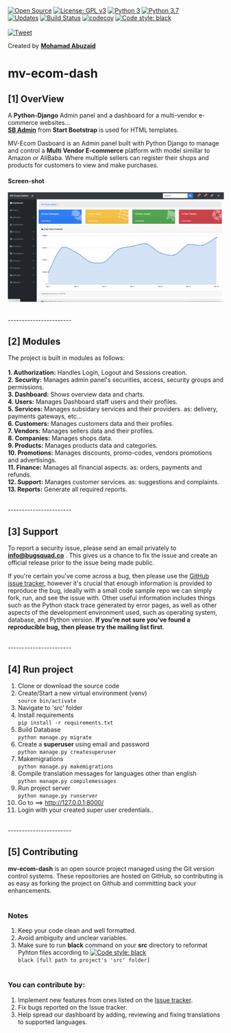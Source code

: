 [![Open Source](https://badges.frapsoft.com/os/v1/open-source.svg?v=103)](https://opensource.org/)
[![License: GPL v3](https://img.shields.io/badge/License-GPLv3-blue.svg)](https://www.gnu.org/licenses/gpl-3.0)
[![Python 3](https://pyup.io/repos/github/BugSquad/mv-ecom-dash/python-3-shield.svg)](https://pyup.io/repos/github/BugSquad/mv-ecom-dash/)
[![Python 3.7](https://img.shields.io/badge/python-3.7.4-blue.svg)](https://docs.python.org/3.7/whatsnew/changelog.html#python-3-7-4-final/)<br />
[![Updates](https://pyup.io/repos/github/BugSquad/mv-ecom-dash/shield.svg)](https://pyup.io/repos/github/BugSquad/mv-ecom-dash/)
[![Build Status](https://img.shields.io/travis/BugSquad/mv-ecom-dash/develop.svg?logo=travis)](https://travis-ci.com/BugSquad/mv-ecom-dash)
[![codecov](https://codecov.io/gh/BugSquad/mv-ecom-dash/branch/develop/graph/badge.svg)](https://codecov.io/gh/BugSquad/mv-ecom-dash)
[![Code style: black](https://img.shields.io/badge/code%20style-black-000000.svg)](https://github.com/psf/black)
<br /><br />
[![Tweet](https://img.shields.io/twitter/url/https/github.com/tterb/hyde.svg?style=social)](https://twitter.com/intent/tweet?text=Check%20out%20MV-Ecom!%20%E2%9C%A8%20An%20%23opensource%20admin%20panel%20for%20multi-vendor%20e-commerce%20platforms%20built%20with%20%23python%20%23django%20https%3A%2F%2Fgithub.com%2FBugSquad%2Fmv-ecom-dash%20%F0%9F%A4%97)

Created by [**Mohamad Abuzaid**](https://github.com/mohamad-abuzaid)

# mv-ecom-dash

## [1] OverView

A **Python-Django** Admin panel and a dashboard for a multi-vendor e-commerce websites...</br>
[**SB Admin**](https://startbootstrap.com/templates/sb-admin/) from **Start Bootstrap** is used for HTML templates.

MV-Ecom Dasboard is an Admin panel built with Python Django to manage and control a **Multi Vendor E-commerce** platform with model simillar to Amazon or AliBaba. Where multiple sellers can register their shops and products for customers to view and make purchases.


#### Screen-shot
![screen-shot](https://github.com/BugSquad/mv-ecom-dash/blob/develop/mv-admin-dash.png)

<br />
-----------------------
<br />

## [2] Modules

The project is built in modules as follows:</br></br>
    **1. Authorization:** Handles Login, Logout and Sessions creation.  
    **2. Security:** Manages admin panel's securities, access, security groups and permissions.  
    **3. Dashboard:** Shows overview data and charts.  
    **4. Users:** Manages Dashboard staff users and their profiles.  
    **5. Services:** Manages subsidary services and their providers. as: delivery, payments gateways, etc...  
    **6. Customers:** Manages customers data and their profiles.  
    **7. Vendors:** Manages sellers data and their profiles.  
    **8. Companies:** Manages shops data.  
    **9. Products:** Manages products data and categories.  
    **10. Promotions:** Manages discounts, promo-codes, vendors promotions and advertisings.  
    **11. Finance:** Manages all financial aspects. as: orders, payments and refunds.  
    **12. Support:** Manages customer services. as: suggestions and complaints.  
    **13. Reports:** Generate all required reports.  

<br />
-----------------------
<br />

## [3] Support

To report a security issue, please send an email privately to **info@bugsquad.co** . This gives us a chance to fix the issue and create an official release prior to the issue being made public.

If you're certain you've come across a bug, then please use the [GitHub issue tracker](https://github.com/BugSquad/mv-ecom-dash/issues), however it's crucial that enough information is provided to reproduce the bug, ideally with a small code sample repo we can simply fork, run, and see the issue with. Other useful information includes things such as the Python stack trace generated by error pages, as well as other aspects of the development environment used, such as operating system, database, and Python version. **If you're not sure you've found a reproducible bug, then please try the mailing list first**.

<br />
-----------------------
<br />

## [4] Run project

1) Clone or download the source code
2) Create/Start a new virtual environment (venv)<br />
```source bin/activate```
3) Navigate to 'src' folder
4) Install requirements<br />
```pip install -r requirements.txt```
5) Build Database<br />
```python manage.py migrate```
6) Create a **superuser** using email and password<br />
```python manage.py createsuperuser```
7) Makemigrations<br />
```python manage.py makemigrations```
8) Compile translation messages for languages other than english<br />
```python manage.py compilemessages```
9) Run project server<br />
```python manage.py runserver```
10) Go to ==> http://127.0.0.1:8000/
11) Login with your created super user credentials..

<br />
-----------------------
<br />

## [5] Contributing

**mv-ecom-dash** is an open source project managed using the Git version control systems. These repositories are hosted on GitHub, so contributing is as easy as forking the project on Github and committing back your enhancements.<br /><br />

### Notes
1) Keep your code clean and well formatted.<br />
2) Avoid ambiguity and unclear variables. <br />
3) Make sure to run **black** command on your **src** directory to reformat Pyhton files according to [![Code style: black](https://img.shields.io/badge/code%20style-black-000000.svg)](https://github.com/psf/black)<br />
```black [full path to project's 'src' folder]```<br /><br />

### You can contribute by:<br />
1) Implement new features from ones listed on the [Issue tracker](https://github.com/BugSquad/mv-ecom-dash/issues).<br />
2) Fix bugs reported on the Issue tracker.
3) Help spread our dashboard by adding, reviewing and fixing translations to supported languages.

